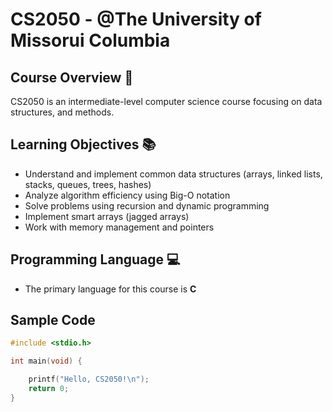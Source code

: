 # CS2050 - @The University of Missorui Columbia 

## Course Overview 🏫
CS2050 is an intermediate-level computer science course focusing on data structures, and methods. 

## Learning Objectives 📚
- Understand and implement common data structures (arrays, linked lists, stacks, queues, trees, hashes) 
- Analyze algorithm efficiency using Big-O notation
- Solve problems using recursion and dynamic programming
- Implement smart arrays (jagged arrays) 
- Work with memory management and pointers

## Programming Language 💻
- The primary language for this course is **C**

## Sample Code

```c
#include <stdio.h>

int main(void) {

    printf("Hello, CS2050!\n");
    return 0; 
}
